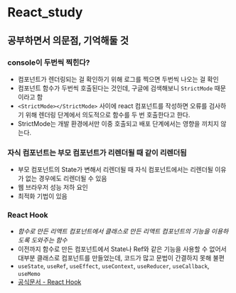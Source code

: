 # React_study

## 공부하면서 의문점, 기억해둘 것

### console이 두번씩 찍힌다?

- 컴포넌트가 렌더링되는 걸 확인하기 위해 로그를 찍으면 두번씩 나오는 걸 확인
- 컴포넌트 함수가 두번씩 호출된다는 것인데, 구글에 검색해보니 `StrictMode` 때문이라고 함
- `<StrictMode></StrictMode>` 사이에 react 컴포넌트를 작성하면 오류를 검사하기 위해 렌더링 단계에서 의도적으로 함수를 두 번 호출한다고 한다.
- StrictMode는 개발 환경에서만 이중 호출되고 배포 단계에서는 영향을 끼치지 않는다.

### 자식 컴포넌트는 부모 컴포넌트가 리렌더될 때 같이 리렌더됨

- 부모 컴포넌트의 State가 변해서 리렌더될 때 자식 컴포넌트에서는 리렌더될 이유가 없는 경우에도 리렌더될 수 있음
- 웹 브라우저 성능 저하 요인
- 최적화 기법이 있음

### React Hook

- *함수로 만든 리액트 컴포넌트에서 클래스로 만든 리액트 컴포넌트의 기능을 이용하도록 도와주는 함수*
- 이전까지 함수로 만든 컴포넌트에서 State나 Ref와 같은 기능을 사용할 수 없어서 대부분 클래스로 컴포넌트를 만들었는데, 코드가 많고 문법이 간결하지 못해 불편
- `useState`, `useRef`, `useEffect`, `useContext`, `useReducer`, `useCallback`, `useMemo`
- [공식문서 - React Hook](https://react.dev/reference/react)

